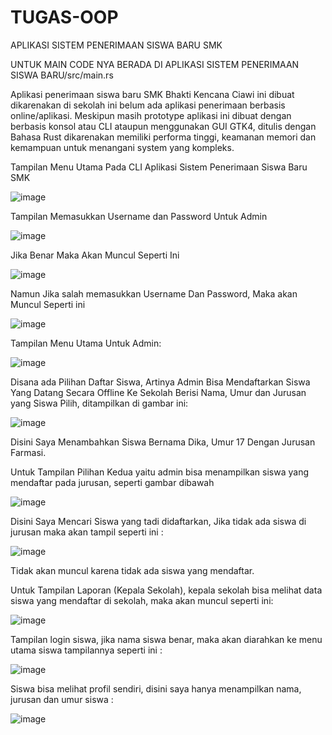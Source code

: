 # TUGAS-OOP
APLIKASI SISTEM PENERIMAAN SISWA BARU SMK


UNTUK MAIN CODE NYA BERADA DI APLIKASI SISTEM PENERIMAAN SISWA BARU/src/main.rs




Aplikasi penerimaan siswa baru SMK Bhakti Kencana Ciawi ini dibuat dikarenakan di sekolah ini belum ada aplikasi penerimaan berbasis online/aplikasi. Meskipun masih prototype aplikasi ini dibuat dengan  berbasis konsol atau CLI ataupun menggunakan GUI GTK4, ditulis dengan Bahasa Rust dikarenakan memiliki performa tinggi, keamanan memori dan kemampuan untuk menangani system yang kompleks.



Tampilan Menu Utama Pada CLI Aplikasi Sistem Penerimaan Siswa Baru SMK




![image](https://github.com/user-attachments/assets/1cdeff99-045b-4308-a137-4938bd1f7954)





Tampilan Memasukkan Username dan Password Untuk Admin



![image](https://github.com/user-attachments/assets/40643fc5-d73e-4a6b-af23-191e4f5b651c)


Jika Benar Maka Akan Muncul Seperti Ini



![image](https://github.com/user-attachments/assets/f682ddba-fdef-49df-8292-f7f0a80b9813)



Namun Jika salah memasukkan Username Dan Password, Maka akan Muncul Seperti ini 



![image](https://github.com/user-attachments/assets/a8eec76e-982f-421e-a08c-29af2f552b75)




Tampilan Menu Utama Untuk Admin:




![image](https://github.com/user-attachments/assets/8aa4a93d-6e33-41a4-a061-91eb77e17129)




Disana ada Pilihan Daftar Siswa, Artinya Admin Bisa Mendaftarkan Siswa Yang Datang Secara Offline Ke Sekolah Berisi Nama, Umur dan Jurusan yang Siswa Pilih, ditampilkan di gambar ini:




![image](https://github.com/user-attachments/assets/cb1b4b02-22d6-4860-ae62-55ee78a6bb42)




Disini Saya Menambahkan Siswa Bernama Dika, Umur 17 Dengan Jurusan Farmasi.




Untuk Tampilan Pilihan Kedua  yaitu admin bisa menampilkan siswa yang mendaftar pada jurusan, seperti gambar dibawah




![image](https://github.com/user-attachments/assets/a58cba20-701a-439d-ad08-bc17b2f00600)




Disini Saya Mencari Siswa yang tadi didaftarkan, Jika tidak ada siswa di jurusan maka akan tampil seperti ini :




![image](https://github.com/user-attachments/assets/2ca27ab3-86a0-4fd6-a65a-e60c2998db02)




Tidak akan muncul karena tidak ada siswa yang mendaftar.




Untuk Tampilan Laporan (Kepala Sekolah), kepala sekolah bisa melihat data siswa yang mendaftar di sekolah, maka akan muncul seperti ini:




![image](https://github.com/user-attachments/assets/feb64e90-dbc2-4f75-8b22-2a79e577b6c9)




Tampilan login siswa, jika nama siswa benar, maka akan diarahkan ke menu utama siswa tampilannya seperti ini :




![image](https://github.com/user-attachments/assets/8bfb1754-759a-449d-8647-e1d617a3be34)




Siswa bisa melihat profil sendiri, disini saya hanya menampilkan nama, jurusan dan umur siswa :




![image](https://github.com/user-attachments/assets/857f216e-c534-4e77-af29-006c5f2f7267)












